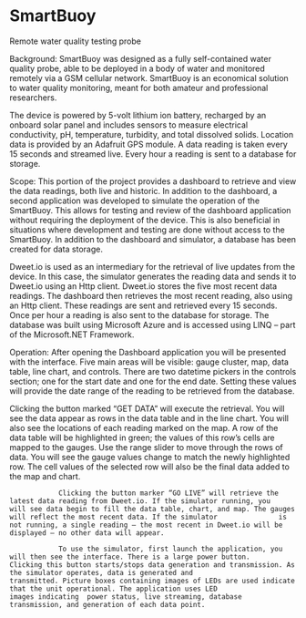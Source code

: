 # SmartBuoy
Remote water quality testing probe

Background: 	SmartBuoy was designed as a fully self-contained water quality probe, able to be deployed in a body of water and monitored               remotely via a GSM cellular network. SmartBuoy is an economical solution to water quality monitoring, meant for both                     amateur and professional researchers. 

The device is powered by 5-volt lithium ion battery, recharged by an onboard solar panel and includes sensors to measure                 electrical conductivity, pH, temperature, turbidity, and total dissolved solids. Location data is provided by an Adafruit               GPS module. A data reading is taken every 15 seconds and streamed live. Every hour a reading is sent to a database for                   storage.  
              
Scope: 	      This portion of the project provides a dashboard to retrieve and view the data readings, both live and historic. In                     addition to the dashboard, a second application was developed to simulate the operation of the SmartBuoy. This allows for               testing and review of the dashboard application without requiring the deployment of the device. This is also beneficial in               situations where development and testing are done without access to the SmartBuoy. In addition to the dashboard and                     simulator, a database has been created for data storage.

 Dweet.io is used as an intermediary for the retrieval of  live updates from the device.  In this case, the simulator                     generates the reading data and sends it to Dweet.io using an Http client. Dweet.io stores the five most recent data                     readings. The dashboard then retrieves the most recent reading, also using an Http client. These readings are sent and                   retrieved every 15 seconds. Once per hour a reading is also sent to the database for storage. The database was built using 		           Microsoft Azure and is accessed using LINQ – part of the Microsoft.NET Framework.           

Operation: 	  After opening the Dashboard application you will be presented with the interface. Five main areas will be visible: gauge                 cluster, map, data table, line chart, and controls. There are two datetime pickers in the controls section; one for the                 start date and one for the end date. Setting these values will provide the date range of the reading to be retrieved from               the database. 

 Clicking the button marked “GET DATA” will execute the retrieval. You will see the data appear as rows in the data table                 and in the line chart. You will also see the locations of each reading marked on the map. A row of the data table will be               highlighted in green; the values of this row’s cells are mapped to the gauges. Use the range slider to move through the                 rows of data. You will see the gauge values change to match the newly highlighted row. The cell values of the selected row               will also be the final data added to the map and chart.
              
	            Clicking the button marker “GO LIVE” will retrieve the latest data reading from Dweet.io. If the simulator running, you                 will see data begin to fill the data table, chart, and map. The gauges will reflect the most recent data. If the simulator               is not running, a single reading – the most recent in Dweet.io will be displayed – no other data will appear.
              
 	            To use the simulator, first launch the application, you will then see the interface. There is a large power button.                     Clicking this button starts/stops data generation and transmission. As the simulator operates, data is generated and                     transmitted. Picture boxes containing images of LEDs are used indicate that the unit operational. The application uses LED               images indicating  power status, live streaming, database transmission, and generation of each data point.

             


